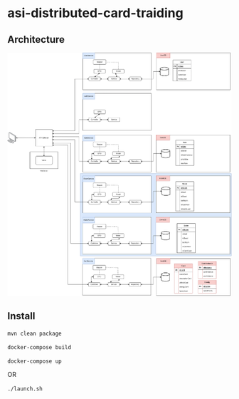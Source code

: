 # asi-distributed-card-traiding
## Architecture
![schema architecture](Ressources/archi.png)

## Install

`mvn clean package`

`docker-compose build`

`docker-compose up`

OR

`./launch.sh`
